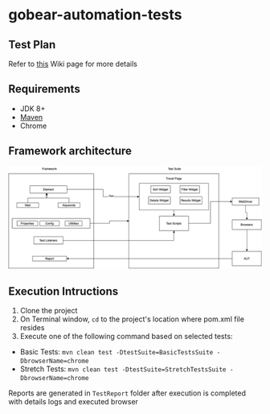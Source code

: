 # gobear-automation-tests

## Test Plan
Refer to [this](https://github.com/zarashima/gobear-automation-tests/wiki/Test-Plan) Wiki page for more details

## Requirements
* JDK 8+
* [Maven](https://maven.apache.org/install.html)
* Chrome

## Framework architecture
![framework](https://github.com/zarashima/gobear-automation-tests/blob/master/framework-architecture.png)

## Execution Intructions
1. Clone the project
2. On Terminal window, `cd` to the project's location where pom.xml file resides
3. Execute one of the following command based on selected tests:
* Basic Tests: `mvn clean test -DtestSuite=BasicTestsSuite -DbrowserName=chrome`
* Stretch Tests: `mvn clean test -DtestSuite=StretchTestsSuite -DbrowserName=chrome`

Reports are generated in `TestReport` folder after execution is completed with details logs and executed browser
